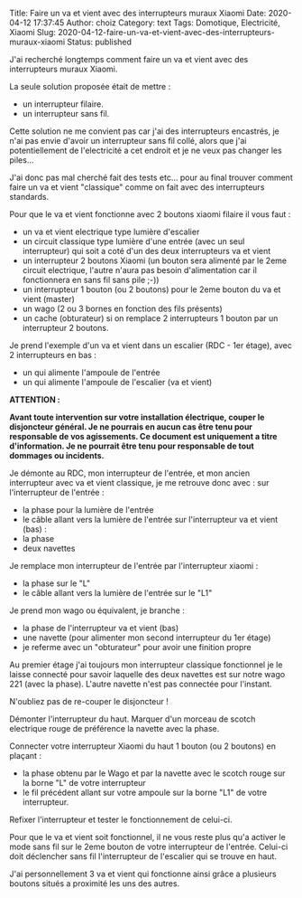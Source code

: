 Title: Faire un va et vient avec des interrupteurs muraux Xiaomi
Date: 2020-04-12 17:37:45
Author: choiz
Category: text
Tags: Domotique, Electricité, Xiaomi
Slug: 2020-04-12-faire-un-va-et-vient-avec-des-interrupteurs-muraux-xiaomi
Status: published

J'ai recherché longtemps comment faire un va et vient avec des interrupteurs muraux Xiaomi.

La seule solution proposée était de mettre :
- un interrupteur filaire.
- un interrupteur sans fil.

Cette solution ne me convient pas car j'ai des interrupteurs encastrés, je n'ai pas envie d'avoir un interrupteur sans fil collé, alors que j'ai potentiellement de l'electricité a cet endroit et je ne veux pas changer les piles…

J'ai donc pas mal cherché fait des tests etc… pour au final trouver comment faire un va et vient "classique" comme on fait avec des interrupteurs standards.

Pour que le va et vient fonctionne avec 2 boutons xiaomi filaire il vous faut :
- un va et vient electrique type lumière d'escalier
- un circuit classique type lumière d'une entrée (avec un seul interrupteur) qui soit a coté d'un des deux interrupteurs va et vient
- un interrupteur 2 boutons Xiaomi (un bouton sera alimenté par le 2eme circuit electrique, l'autre n'aura pas besoin d'alimentation car il fonctionnera en sans fil sans pile ;-))
- un interrupteur 1 bouton (ou 2 boutons) pour le 2eme bouton du va et vient (master)
- un wago (2 ou 3 bornes en fonction des fils présents)
- un cache (obturateur) si on remplace 2 interrupteurs 1 bouton par un interrupteur 2 boutons.

Je prend l'exemple d'un va et vient dans un escalier (RDC - 1er étage), avec 2 interrupteurs en bas :
- un qui alimente l'ampoule de l'entrée
- un qui alimente l'ampoule de l'escalier (va et vient)


**ATTENTION :**

**Avant toute intervention sur votre installation électrique, couper le disjoncteur général. Je ne pourrais en aucun cas être tenu pour responsable de vos agissements. Ce document est uniquement a titre d'information. Je ne pourrait être tenu pour responsable de tout dommages ou incidents.**


Je démonte au RDC, mon interrupteur de l'entrée, et mon ancien interrupteur avec va et vient classique, je me retrouve donc avec :
sur l'interrupteur de l'entrée :
- la phase pour la lumière de l'entrée
- le câble allant vers la lumière de l'entrée
sur l'interrupteur va et vient (bas) :
- la phase
- deux navettes

Je remplace mon interrupteur de l'entrée par l'interrupteur xiaomi :
- la phase sur le "L"
- le câble allant vers la lumière de l'entrée sur le "L1"

Je prend mon wago ou équivalent, je branche :
- la phase de l'interrupteur va et vient (bas)
- une navette (pour alimenter mon second interrupteur du 1er étage)
- je referme avec un "obturateur" pour avoir une finition propre

Au premier étage j'ai toujours mon interrupteur classique fonctionnel je le laisse connecté pour savoir laquelle des deux navettes est sur notre wago 221 (avec la phase). L'autre navette n'est pas connectée pour l'instant.

N'oubliez pas de re-couper le disjoncteur !

Démonter l'interrupteur du haut. Marquer d'un morceau de scotch electrique rouge de préférence la navette avec la phase.

Connecter votre interrupteur Xiaomi du haut 1 bouton (ou 2 boutons) en plaçant :
- la phase obtenu par le Wago et par la navette avec le scotch rouge sur la borne "L" de votre interrupteur
- le fil précédent allant sur votre ampoule sur la borne "L1" de votre interrupteur.

Refixer l'interrupteur et tester le fonctionnement de celui-ci.

Pour que le va et vient soit fonctionnel, il ne vous reste plus qu'a activer le mode sans fil sur le 2eme bouton de votre interrupteur de l'entrée. Celui-ci doit déclencher sans fil l'interrupteur de l'escalier qui se trouve en haut.

J'ai personnellement 3 va et vient qui fonctionne ainsi grâce a plusieurs boutons situés a proximité les uns des autres.
